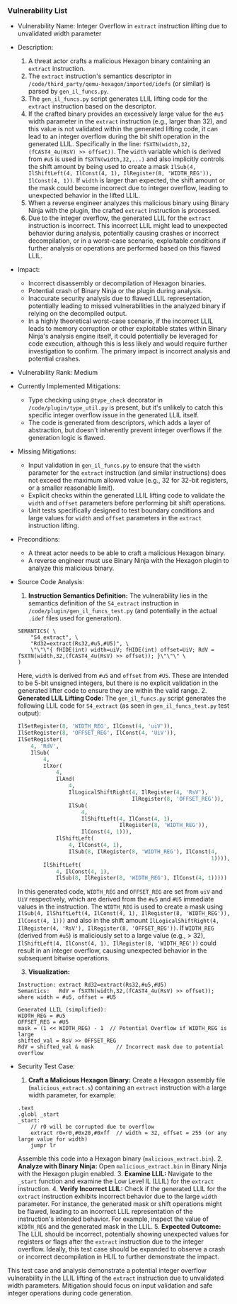 ### Vulnerability List

- Vulnerability Name: Integer Overflow in `extract` instruction lifting due to unvalidated width parameter
- Description:
    1. A threat actor crafts a malicious Hexagon binary containing an `extract` instruction.
    2. The `extract` instruction's semantics descriptor in `/code/third_party/qemu-hexagon/imported/idefs` (or similar) is parsed by `gen_il_funcs.py`.
    3. The `gen_il_funcs.py` script generates LLIL lifting code for the `extract` instruction based on the descriptor.
    4. If the crafted binary provides an excessively large value for the `#u5` width parameter in the `extract` instruction (e.g., larger than 32), and this value is not validated within the generated lifting code, it can lead to an integer overflow during the bit shift operation in the generated LLIL. Specifically in the line: `fSXTN(width,32,(fCAST4_4u(RsV) >> offset))`. The `width` variable which is derived from `#u5` is used in `fSXTN(width,32,...)` and also implicitly controls the shift amount by being used to create a mask `IlSub(4, IlShiftLeft(4, IlConst(4, 1), IlRegister(8, 'WIDTH_REG')), IlConst(4, 1))`. If `width` is larger than expected, the shift amount or the mask could become incorrect due to integer overflow, leading to unexpected behavior in the lifted LLIL.
    5. When a reverse engineer analyzes this malicious binary using Binary Ninja with the plugin, the crafted `extract` instruction is processed.
    6. Due to the integer overflow, the generated LLIL for the `extract` instruction is incorrect. This incorrect LLIL might lead to unexpected behavior during analysis, potentially causing crashes or incorrect decompilation, or in a worst-case scenario, exploitable conditions if further analysis or operations are performed based on this flawed LLIL.
- Impact:
    - Incorrect disassembly or decompilation of Hexagon binaries.
    - Potential crash of Binary Ninja or the plugin during analysis.
    - Inaccurate security analysis due to flawed LLIL representation, potentially leading to missed vulnerabilities in the analyzed binary if relying on the decompiled output.
    - In a highly theoretical worst-case scenario, if the incorrect LLIL leads to memory corruption or other exploitable states within Binary Ninja's analysis engine itself, it could potentially be leveraged for code execution, although this is less likely and would require further investigation to confirm. The primary impact is incorrect analysis and potential crashes.
- Vulnerability Rank: Medium
- Currently Implemented Mitigations:
    - Type checking using `@type_check` decorator in `/code/plugin/type_util.py` is present, but it's unlikely to catch this specific integer overflow issue in the generated LLIL itself.
    - The code is generated from descriptors, which adds a layer of abstraction, but doesn't inherently prevent integer overflows if the generation logic is flawed.
- Missing Mitigations:
    - Input validation in `gen_il_funcs.py` to ensure that the `width` parameter for the `extract` instruction (and similar instructions) does not exceed the maximum allowed value (e.g., 32 for 32-bit registers, or a smaller reasonable limit).
    - Explicit checks within the generated LLIL lifting code to validate the `width` and `offset` parameters before performing bit shift operations.
    - Unit tests specifically designed to test boundary conditions and large values for `width` and `offset` parameters in the `extract` instruction lifting.
- Preconditions:
    - A threat actor needs to be able to craft a malicious Hexagon binary.
    - A reverse engineer must use Binary Ninja with the Hexagon plugin to analyze this malicious binary.
- Source Code Analysis:
    1. **Instruction Semantics Definition:** The vulnerability lies in the semantics definition of the `S4_extract` instruction in `/code/plugin/gen_il_funcs_test.py` (and potentially in the actual `.idef` files used for generation).
    ```
    SEMANTICS( \
        "S4_extract", \
        "Rd32=extract(Rs32,#u5,#U5)", \
        \"\"\"{ fHIDE(int) width=uiV; fHIDE(int) offset=UiV; RdV = fSXTN(width,32,(fCAST4_4u(RsV) >> offset)); }\"\"\" \
    )
    ```
    Here, `width` is derived from `#u5` and `offset` from `#U5`. These are intended to be 5-bit unsigned integers, but there is no explicit validation in the generated lifter code to ensure they are within the valid range.
    2. **Generated LLIL Lifting Code:** The `gen_il_funcs.py` script generates the following LLIL code for `S4_extract` (as seen in `gen_il_funcs_test.py` test output):
    ```python
    IlSetRegister(8, 'WIDTH_REG', IlConst(4, 'uiV')),
    IlSetRegister(8, 'OFFSET_REG', IlConst(4, 'UiV')),
    IlSetRegister(
        4, 'RdV',
        IlSub(
            4,
            IlXor(
                4,
                IlAnd(
                    4,
                    IlLogicalShiftRight(4, IlRegister(4, 'RsV'),
                                        IlRegister(8, 'OFFSET_REG')),
                    IlSub(
                        4,
                        IlShiftLeft(4, IlConst(4, 1),
                                    IlRegister(8, 'WIDTH_REG')),
                        IlConst(4, 1))),
                IlShiftLeft(
                    4, IlConst(4, 1),
                    IlSub(8, IlRegister(8, 'WIDTH_REG'), IlConst(4,
                                                                 1)))),
            IlShiftLeft(
                4, IlConst(4, 1),
                IlSub(8, IlRegister(8, 'WIDTH_REG'), IlConst(4, 1)))))
    ```
    In this generated code, `WIDTH_REG` and `OFFSET_REG` are set from `uiV` and `UiV` respectively, which are derived from the `#u5` and `#U5` immediate values in the instruction. The `WIDTH_REG` is used to create a mask using `IlSub(4, IlShiftLeft(4, IlConst(4, 1), IlRegister(8, 'WIDTH_REG')), IlConst(4, 1)))` and also in the shift amount `IlLogicalShiftRight(4, IlRegister(4, 'RsV'), IlRegister(8, 'OFFSET_REG'))`. If `WIDTH_REG` (derived from `#u5`) is maliciously set to a large value (e.g., > 32), `IlShiftLeft(4, IlConst(4, 1), IlRegister(8, 'WIDTH_REG'))` could result in an integer overflow, causing unexpected behavior in the subsequent bitwise operations.

    3. **Visualization:**

    ```
    Instruction: extract Rd32=extract(Rs32,#u5,#U5)
    Semantics:   RdV = fSXTN(width,32,(fCAST4_4u(RsV) >> offset));  where width = #u5, offset = #U5

    Generated LLIL (simplified):
    WIDTH_REG = #u5
    OFFSET_REG = #U5
    mask = (1 << WIDTH_REG) - 1  // Potential Overflow if WIDTH_REG is large
    shifted_val = RsV >> OFFSET_REG
    RdV = shifted_val & mask       // Incorrect mask due to potential overflow
    ```

- Security Test Case:
    1. **Craft a Malicious Hexagon Binary:** Create a Hexagon assembly file (`malicious_extract.s`) containing an `extract` instruction with a large width parameter, for example:
    ```assembly
    .text
    .globl _start
    _start:
        // r0 will be corrupted due to overflow
        extract r0=r0,#0x20,#0xff  // width = 32, offset = 255 (or any large value for width)
        jumpr lr
    ```
    Assemble this code into a Hexagon binary (`malicious_extract.bin`).
    2. **Analyze with Binary Ninja:** Open `malicious_extract.bin` in Binary Ninja with the Hexagon plugin enabled.
    3. **Examine LLIL:** Navigate to the `_start` function and examine the Low Level IL (LLIL) for the `extract` instruction.
    4. **Verify Incorrect LLIL:** Check if the generated LLIL for the `extract` instruction exhibits incorrect behavior due to the large `width` parameter. For instance, the generated mask or shift operations might be flawed, leading to an incorrect LLIL representation of the instruction's intended behavior. For example, inspect the value of `WIDTH_REG` and the generated mask in the LLIL.
    5. **Expected Outcome:** The LLIL should be incorrect, potentially showing unexpected values for registers or flags after the `extract` instruction due to the integer overflow. Ideally, this test case should be expanded to observe a crash or incorrect decompilation in HLIL to further demonstrate the impact.

This test case and analysis demonstrate a potential integer overflow vulnerability in the LLIL lifting of the `extract` instruction due to unvalidated width parameters. Mitigation should focus on input validation and safe integer operations during code generation.